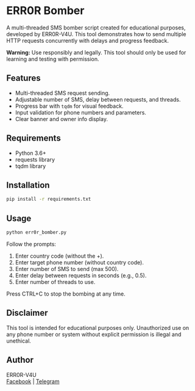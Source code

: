 # ERR0R Bomber

A multi-threaded SMS bomber script created for educational purposes, developed by ERR0R-V4U. This tool demonstrates how to send multiple HTTP requests concurrently with delays and progress feedback.

**Warning:** Use responsibly and legally. This tool should only be used for learning and testing with permission.

## Features

- Multi-threaded SMS request sending.
- Adjustable number of SMS, delay between requests, and threads.
- Progress bar with `tqdm` for visual feedback.
- Input validation for phone numbers and parameters.
- Clear banner and owner info display.

## Requirements

- Python 3.6+
- requests library
- tqdm library

## Installation

```bash
pip install -r requirements.txt
```

## Usage

```bash
python err0r_bomber.py
```

Follow the prompts:

1. Enter country code (without the +).
2. Enter target phone number (without country code).
3. Enter number of SMS to send (max 500).
4. Enter delay between requests in seconds (e.g., 0.5).
5. Enter number of threads to use.

Press CTRL+C to stop the bombing at any time.

## Disclaimer

This tool is intended for educational purposes only. Unauthorized use on any phone number or system without explicit permission is illegal and unethical.

## Author

ERR0R-V4U  
[Facebook](https://www.facebook.com/profile.php?id=61564222827738) | [Telegram](https://t.me/ERR0R_V4U_Your_Love)
